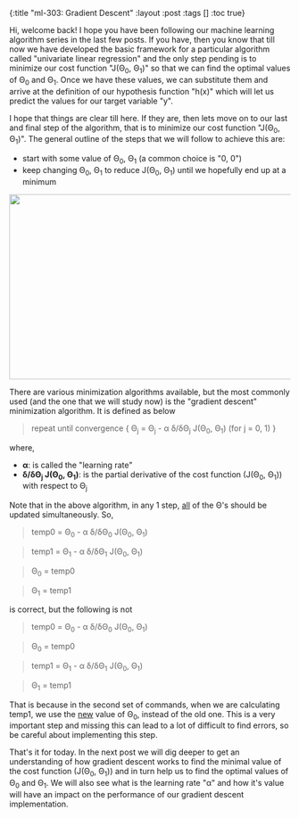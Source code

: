{:title "ml-303: Gradient Descent"
 :layout :post
 :tags  []
 :toc true}

Hi, welcome back! I hope you have been following our machine learning algorithm series in the last few posts. If you have, then you know that till now we have developed the basic framework for a particular algorithm called "univariate linear regression" and the only step pending is to minimize our cost function "J(&Theta;<sub>0</sub>, &Theta;<sub>1</sub>)" so that we can find the optimal values of &Theta;<sub>0</sub> and &Theta;<sub>1</sub>. Once we have these values, we can substitute them and arrive at the definition of our hypothesis function "h(x)" which will let us predict the values for our target variable "y".</p>

I hope that things are clear till here. If they are, then lets move on to our last and final step of the algorithm, that is to minimize our cost function "J(&Theta;<sub>0</sub>, &Theta;<sub>1</sub>)". The general outline of the steps that we will follow to achieve this are:</p>

* start with some value of &Theta;<sub>0</sub>, &Theta;<sub>1</sub> (a common choice is "0, 0")</li>
* keep changing &Theta;<sub>0</sub>, &Theta;<sub>1</sub> to reduce J(&Theta;<sub>0</sub>, &Theta;<sub>1</sub>) until we hopefully end up at a minimum</li>

<img alt="" src="/static/photos/3f253e13ef98f0f1eab3f715986f0bc81_600.png" style="width: 600px; height: 332px;" /></p>

There are various minimization algorithms available, but the most commonly used (and the one that we will study now) is the "gradient descent" minimization algorithm. It is defined as below</p>

> repeat until convergence { &Theta;<sub>j</sub> = &Theta;<sub>j</sub> - &alpha; &delta;/&delta;&Theta;<sub>j</sub> J(&Theta;<sub>0</sub>, &Theta;<sub>1</sub>) (for j = 0, 1) }</pre>

where,</p>

* <b>&alpha;</b>: is called the "learning rate"</li>
* <b>&delta;/&delta;&Theta;<sub>j</sub> J(&Theta;<sub>0</sub>, &Theta;<sub>1</sub>)</b>: is the partial derivative of the cost function (J(&Theta;<sub>0</sub>, &Theta;<sub>1</sub>)) with respect to &Theta;<sub>j</sub></li>

Note that in the above algorithm, in any 1 step, <span style="text-decoration:underline;">all</span> of the &Theta;'s should be updated simultaneously. So,</p>

> temp0 = &Theta;<sub>0</sub> - &alpha; &delta;/&delta;&Theta;<sub>0</sub> J(&Theta;<sub>0</sub>, &Theta;<sub>1</sub>)

> temp1 = &Theta;<sub>1</sub> - &alpha; &delta;/&delta;&Theta;<sub>1</sub> J(&Theta;<sub>0</sub>, &Theta;<sub>1</sub>)

> &Theta;<sub>0</sub> = temp0

> &Theta;<sub>1</sub> = temp1</pre>

is correct, but the following is not</p>

> temp0 = &Theta;<sub>0</sub> - &alpha; &delta;/&delta;&Theta;<sub>0</sub> J(&Theta;<sub>0</sub>, &Theta;<sub>1</sub>)

> &Theta;<sub>0</sub> = temp0

> temp1 = &Theta;<sub>1</sub> - &alpha; &delta;/&delta;&Theta;<sub>1</sub> J(&Theta;<sub>0</sub>, &Theta;<sub>1</sub>)

> &Theta;<sub>1</sub> = temp1</pre>

That is because in the second set of commands, when we are calculating temp1, we use the <span style="text-decoration:underline;">new</span> value of &Theta;<sub>0</sub>, instead of the old one. This is a very important step and missing this can lead to a lot of difficult to find errors, so be careful about implementing this step.</p>

That's it for today. In the next post we will dig deeper to get an understanding of how gradient descent works to find the minimal value of the cost function (J(&Theta;<sub>0</sub>, &Theta;<sub>1</sub>)) and in turn help us to find the optimal values of &Theta;<sub>0</sub> and &Theta;<sub>1</sub>. We will also see what is the learning rate "&alpha;" and how it's value will have an impact on the performance of our gradient descent implementation.</p>
